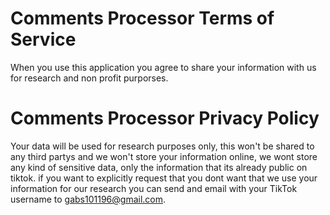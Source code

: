 # Comments Processor Terms of Service
When you use this application you agree to share your information with us for research and non profit purporses.

# Comments Processor Privacy Policy
Your data will be used for research purposes only, this won't be shared to any third partys and we won't store your information online, we wont store any kind of sensitive data, only the information that its already public on tiktok. if you want to explicitly request that you dont want that we use your information for our research you can send and email with your TikTok username to gabs101196@gmail.com.
